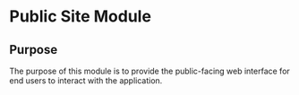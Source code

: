 # Public Site Module

## Purpose
The purpose of this module is to provide the public-facing web interface for end users to interact with the application.

